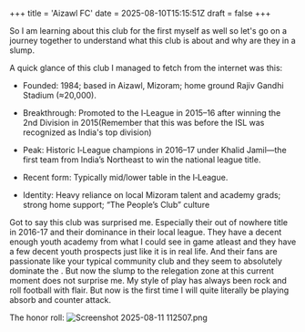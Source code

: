 +++
title = 'Aizawl FC'
date = 2025-08-10T15:15:51Z
draft = false
+++

So I am learning about this club for the first myself as well so let's go on a journey together to understand what this club is about and why are they in a slump.

A quick glance of this club I managed to fetch from the internet was this:

* Founded: 1984; based in Aizawl, Mizoram; home ground Rajiv Gandhi Stadium (≈20,000).

* Breakthrough: Promoted to the I‑League in 2015–16 after winning the 2nd Division in 2015(Remember that this was before the ISL was recognized as India's top division)

* Peak: Historic I‑League champions in 2016–17 under Khalid Jamil—the first team from India’s Northeast to win the national league title.

* Recent form: Typically mid/lower table in the I‑League.

* Identity: Heavy reliance on local Mizoram talent and academy grads; strong home support; “The People’s Club” culture

Got to say this club was surprised me. Especially their out of nowhere title in 2016-17 and their dominance in their local league. They have a decent enough youth academy from what I could see in game atleast and they have a few decent youth prospects just like it is in real life. And their fans are passionate like your typical community club and they seem to absolutely dominate the . But now the slump to the relegation zone at this current moment does not surprise me. My style of play has always been rock and roll football with flair. But now is the first time I will quite literally be playing absorb and counter attack.

The honor roll:
![Screenshot 2025-08-11 112507.png](images/Screenshot%202025-08-11%20112507.png)
